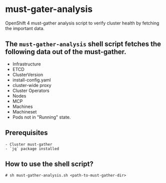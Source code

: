 # must-gater-analysis
OpenShift 4 must-gather analysis script to verify cluster health by fetching the important data.

## The `must-gather-analysis` shell script fetches the following data out of the must-gather.
- Infrastructure
- ETCD
- ClusterVersion
- install-config.yaml
- cluster-wide proxy
- Cluster Operators
- Nodes
- MCP
- Machines
- Machineset
- Pods not in "Running" state.

## Prerequisites
```
- Cluster must-gather
- `jq` package installed
```

## How to use the shell script?
```
# sh must-gather-analysis.sh <path-to-must-gather-dir>
```
